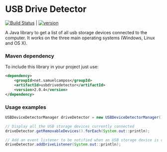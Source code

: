 # USB Drive Detector

[![Build Status][travis-image]][travis-url]  |
[![version][maven-version]][maven-url]

A Java library to get a list of all usb storage devices connected to the computer. It works on the three main operating systems (Windows, Linux and OS X).

### Maven dependency

To include this library in your project just use:
```xml
<dependency>
    <groupId>net.samuelcampos</groupId>
    <artifactId>usbdrivedetector</artifactId>
    <version>2.0.4</version>
</dependency>
```

### Usage examples

```java
USBDeviceDetectorManager driveDetector = new USBDeviceDetectorManager();

// Display all the USB storage devices currently connected
driveDetector.getRemovableDevices().forEach(System.out::println);

// Add an event listener to be notified when an USB storage device is connected or removed
driveDetector.addDriveListener(System.out::println);
```

[travis-url]: https://travis-ci.org/samuelcampos/usbdrivedetector
[travis-image]: https://travis-ci.org/samuelcampos/usbdrivedetector.svg?branch=master

[maven-url]: https://search.maven.org/#artifactdetails%7Cnet.samuelcampos%7Cusbdrivedetector%7C2.0.4%7C
[maven-version]: https://img.shields.io/maven-central/v/net.samuelcampos/usbdrivedetector.svg?style=flat

